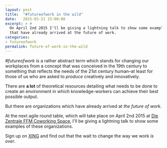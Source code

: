 ```yaml
---
layout: post
title:  "#futureofwork in the wild"
date:   2015-03-21 15:00:00
excerpt: > #
  On April 2nd 2015 I'll be giving a lightning talk to show some examples of organizations
  that have already arrived at the future of work.
categories:
- futureofwork
permalink: future-of-work-in-the-wild
---
```


*\#futureofwork* is a rather abstract term which stands for changing our workplaces from a concept that was conceived in 
the 19th century to something that reflects the needs of the 21st century human–at least for those of us who are asked 
to *produce* creatively and innovatively.

There are **a lot** of theoretical resources detailing what needs to be done to create an environment in which 
knowledge-workers can achieve their best possible output.

But there are organizations which have already arrived at *the future of work*.

At the next agile round table, which will take place on April 2nd 2015 at 
[Die Zentrale FFM Coworking Space](http://www.die-zentrale-ffm.de/), 
I'll be giving a lightning talk to show some examples of these organizations.

Sign up on [XING](https://www.xing.com/events/20-agiler-stammtisch-frankfurt-1532963) and find out that the wait 
to change the way we work *is over*.
